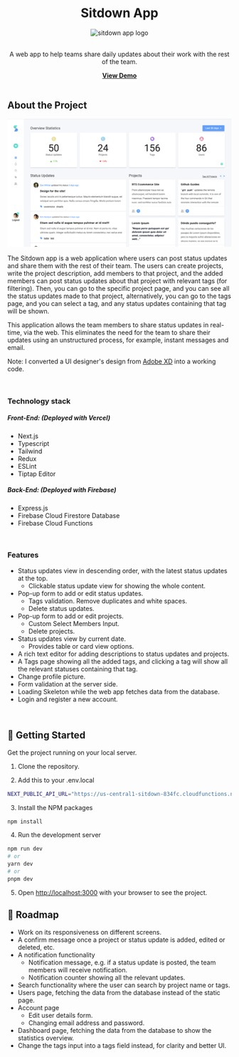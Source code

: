<div align="center">
    <h1>Sitdown App</h1>
    <image src="https://github.com/learsiOtni/sitdown-next-app/blob/main/src/assets/img/small-logo.png" alt="sitdown app logo">
    <br />
    <br />
    <p>A web app to help teams share daily updates about their work with the rest of the team.</p>
    <a href="https://sitdown-next-app.vercel.app/login">
      <strong>View Demo</strong>
    </a>
    <br />
    <br />
</div>

## About the Project

![Sitdown App](src/assets/screenshot/dashboard.png) 

The Sitdown app is a web application where users can post status updates and share them with the rest of their team. The users can create projects, write the project description, add members to that project, and the added members can post status updates about that project with relevant tags (for filtering). Then, you can go to the specific project page, and you can see all the status updates made to that project, alternatively, you can go to the tags page, and you can select a tag, and any status updates containing that tag will be shown.

This application allows the team members to share status updates in real-time, via the web. This eliminates the need for the team to share their updates using an unstructured process, for example, instant messages and email.

Note: I converted a UI designer's design from [Adobe XD](https://xd.adobe.com/view/dd6bbf87-41bb-4196-a87b-15ebf31ff0bc-8838/specs/?fbclid=IwZXh0bgNhZW0CMTAAAR0ZRBR0ETV0urundu9y7qu-KMyMowjEfABJg3CIHEavuhO_jgvA7CUxJ64_aem_AdY8OcPzJJwmj7y5xdqCDrMPWNVUufNl25Osb5gHqtnEAPXI7RTzGHt03NDlDcCchEp8zpdGRt8U6VZBs5s5yuHN) into a working code. 

</br>

### Technology stack

##### Front-End: (Deployed with Vercel)
* Next.js 
* Typescript
* Tailwind
* Redux
* ESLint
* Tiptap Editor

##### Back-End: (Deployed with Firebase)
* Express.js
* Firebase Cloud Firestore Database
* Firebase Cloud Functions

</br> 

### Features
* Status updates view in descending order, with the latest status updates at the top.
    * Clickable status update view for showing the whole content.
* Pop-up form to add or edit status updates.
    * Tags validation. Remove duplicates and white spaces.
    * Delete status updates.
* Pop-up form to add or edit projects.
    * Custom Select Members Input.
    * Delete projects.
* Status updates view by current date. 
    * Provides table or card view options. 
* A rich text editor for adding descriptions to status updates and projects.
* A Tags page showing all the added tags, and clicking a tag will show all the relevant statuses containing that tag.
* Change profile picture.
* Form validation at the server side.
* Loading Skeleton while the web app fetches data from the database.
* Login and register a new account.

</br>

## :toolbox: Getting Started
Get the project running on your local server.

1. Clone the repository.

2. Add this to your .env.local
```sh
NEXT_PUBLIC_API_URL="https://us-central1-sitdown-834fc.cloudfunctions.net/api/"
```

3. Install the NPM packages
```bash
npm install
```

4. Run the development server
```bash
npm run dev
# or
yarn dev
# or
pnpm dev
```

5. Open [http://localhost:3000](http://localhost:3000) with your browser to see the project.

## :compass: Roadmap
* Work on its responsiveness on different screens.
* A confirm message once a project or status update is added, edited or deleted, etc.
* A notification functionality 
    * Notification message, e.g. if a status update is posted, the team members will receive notification.
    * Notification counter showing all the relevant updates.
* Search functionality where the user can search by project name or tags.
* Users page, fetching the data from the database instead of the static page.
* Account page
    * Edit user details form.
    * Changing email address and password.
* Dashboard page, fetching the data from the database to show the statistics overview.
* Change the tags input into a tags field instead, for clarity and better UI.